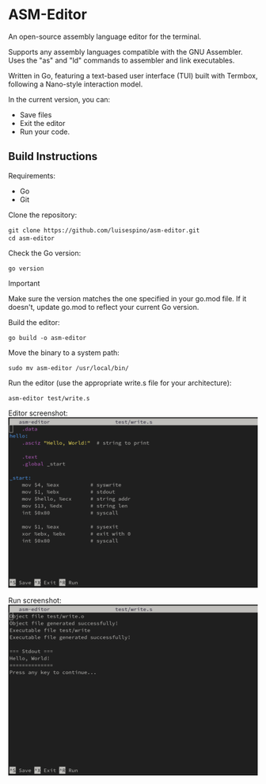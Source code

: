 # ASM-Editor
An open-source assembly language editor for the terminal.

Supports any assembly languages compatible with the GNU Assembler. Uses the "as" and "ld" commands to assembler and link executables.

Written in Go, featuring a text-based user interface (TUI) built with Termbox, following a Nano-style interaction model.

In the current version, you can:
- Save files
- Exit the editor
- Run your code.

## Build Instructions

Requirements:
- Go
- Git

Clone the repository:
```
git clone https://github.com/luisespino/asm-editor.git
cd asm-editor
```

Check the Go version:
```
go version
```

>[!IMPORTANT]
>Make sure the version matches the one specified in your go.mod file.
If it doesn't, update go.mod to reflect your current Go version.

Build the editor:
```
go build -o asm-editor
```

Move the binary to a system path:
```
sudo mv asm-editor /usr/local/bin/
```

Run the editor (use the appropriate write.s file for your architecture):
```
asm-editor test/write.s
```

Editor screenshot:
![Alt text](https://github.com/luisespino/asm-editor/blob/main/img/editor.png?raw=true "editor")

Run screenshot:
![Alt text](https://github.com/luisespino/asm-editor/blob/main/img/run.png?raw=true "run")

